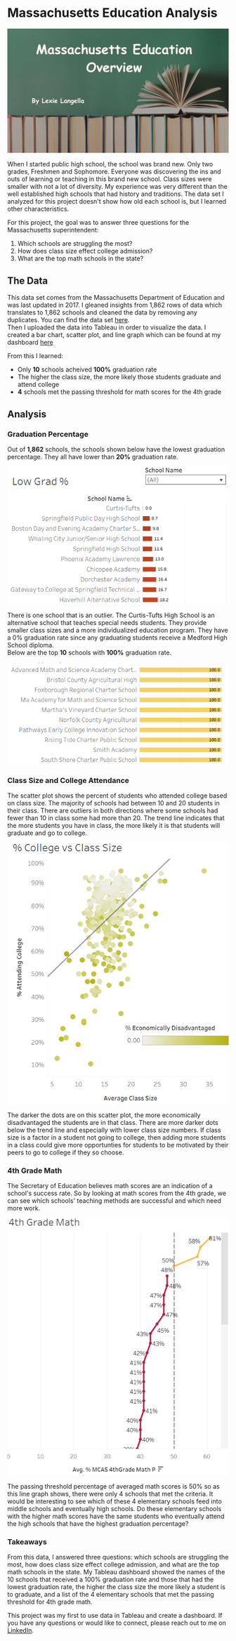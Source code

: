# Massachusetts Education Analysis

<img src="images/Massachusetts Education Overview.png"/>

When I started public high school, the school was brand new. Only two grades, Freshmen and Sophomore. Everyone was discovering the ins and outs of learning or teaching in this brand new school. Class sizes were smaller with not a lot of diversity. My experience was very different than the well established high schools that had history and traditions. The data set I analyzed for this project doesn't show how old each school is, but I learned other characteristics.

For this project, the goal was to answer three questions for the Massachusetts superintendent: <br>
  1. Which schools are struggling the most? <br>
  2. How does class size effect college admission?<br>
  3. What are the top math schools in the state?

## The Data
This data set comes from the Massachusetts Department of Education and was last updated in 2017. I gleaned insights from 1,862 rows of data which translates to 1,862 schools and cleaned the data by removing any duplicates. 
You can find the data set <a href="https://www.kaggle.com/datasets/ndalziel/massachusetts-public-schools-data?select=MA_Public_Schools_datadict.csv">here</a>. <br>
Then I uploaded the data into Tableau in order to visualize the data. I created a bar chart, scatter plot, and line graph which can be found at my dashboard <a href="https://public.tableau.com/app/profile/lexie.langella/viz/TableauMASchools/Dashboard1">here</a>

From this I learned:
  - Only **10** schools acheived **100%** graduation rate
  - The higher the class size, the more likely those students graduate and attend college
  - **4** schools met the passing threshold for math scores for the 4th grade

## Analysis
### Graduation Percentage
Out of **1,862** schools, the schools shown below have the lowest graduation percentage. They all have lower than **20%** graduation rate.

<img src="images/School Low Percent.png?raw=true"/>

There is one school that is an outlier. The Curtis-Tufts High School is an alternative school that teaches special needs students. They provide smaller class sizes and a more individualized education program. They have a 0% graduation rate since any graduating students receive a Medford High School diploma. <br>
Below are the top **10** schools with **100%** graduation rate.

<img src="images/School Top 10.png?raw=true"/>

### Class Size and College Attendance
The scatter plot shows the percent of students who attended college based on class size. The majority of schools had between 10 and 20 students in their class. There are outliers in both directions where some schools had fewer than 10 in class some had more than 20. The trend line indicates that the more students you have in class, the more likely it is that students will graduate and go to college.

<img src="images/School Class Size.png?raw=true"/>

The darker the dots are on this scatter plot, the more economically disadvantaged the students are in that class. There are more darker dots below the trend line and especially with lower class size numbers. If class size is a factor in a student not going to college, then adding more students in a class could give more opportunties for students to be motivated by their peers to go to college if they so choose.

### 4th Grade Math
The Secretary of Education believes math scores are an indication of a school's success rate. So by looking at math scores from the 4th grade, we can see which schools' teaching methods are successful and which need more work.

<img src="images/School 4th Grade.png?raw=true"/>

The passing threshold percentage of averaged math scores is 50% so as this line graph shows, there were only 4 schools that met the criteria. It would be interesting to see which of these 4 elementary schools feed into middle schools and eventually high schools. Do these elementary schools with the higher math scores have the same students who eventually attend the high schools that have the highest graduation percentage?

### Takeaways

From this data, I answered three questions: which schools are struggling the most, how does class size effect college admission, and what are the top math schools in the state. My Tableau dashboard showed the names of the 10 schools that received a 100% graduation rate and those that had the lowest graduation rate, the higher the class size the more likely a student is to graduate, and a list of the 4 elementary schools that met the passing threshold for 4th grade math. 

This project was my first to use data in Tableau and create a dashboard. If you have any questions or would like to connect, please reach out to me on <a href="https://www.linkedin.com/in/lexie-langella/">LinkedIn</a>.

